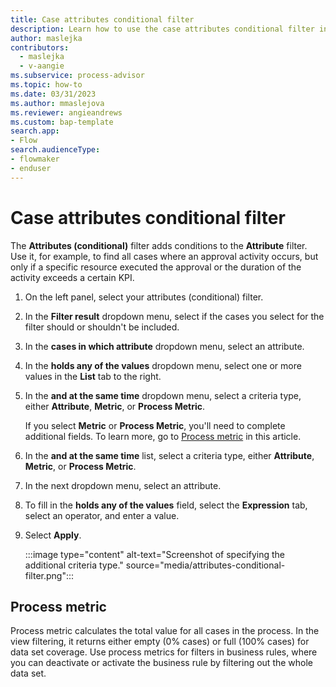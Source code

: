 ```yaml
---
title: Case attributes conditional filter
description: Learn how to use the case attributes conditional filter in minit.
author: maslejka
contributors:
  - maslejka
  - v-aangie
ms.subservice: process-advisor
ms.topic: how-to
ms.date: 03/31/2023
ms.author: mmaslejova
ms.reviewer: angieandrews
ms.custom: bap-template
search.app:
- Flow
search.audienceType:
- flowmaker
- enduser
---
```


# Case attributes conditional filter

The **Attributes (conditional)** filter adds conditions to the **Attribute** filter. Use it, for example, to find all cases where an approval activity occurs, but only if a specific resource executed the approval or the duration of the activity exceeds a certain KPI.

1. On the left panel, select your attributes (conditional) filter.

1. In the **Filter result** dropdown menu, select if the cases you select for the filter should or shouldn't be included.

1. In the **cases in which attribute** dropdown menu, select an attribute.

1. In the **holds any of the values** dropdown menu, select one or more values in the **List** tab to the right.

1. In the **and at the same time** dropdown menu, select a criteria type, either **Attribute**, **Metric**, or **Process Metric**.

    If you select **Metric** or **Process Metric**, you'll need to complete additional fields. To learn more, go to [Process metric](#process-metric) in this article.

1. In the **and at the same time** list, select a criteria type, either **Attribute**, **Metric**, or **Process Metric**.

1. In the next dropdown menu, select an attribute.

1. To fill in the **holds any of the values** field, select the **Expression** tab, select an operator, and enter a value.

1. Select **Apply**.

   :::image type="content" alt-text="Screenshot of specifying the additional criteria type." source="media/attributes-conditional-filter.png":::


## Process metric

   Process metric calculates the total value for all cases in the process. In the view filtering, it returns either empty (0% cases) or full (100% cases) for data set coverage. Use process metrics for filters in business rules, where you can deactivate or activate the business rule by filtering out the whole data set.
